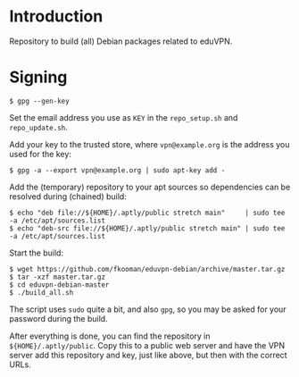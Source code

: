 # Introduction

Repository to build (all) Debian packages related to eduVPN.

# Signing

    $ gpg --gen-key

Set the email address you use as `KEY` in the `repo_setup.sh` and 
`repo_update.sh`.

Add your key to the trusted store, where `vpn@example.org` is the address you
used for the key:

    $ gpg -a --export vpn@example.org | sudo apt-key add -

Add the (temporary) repository to your apt sources so dependencies can be 
resolved during (chained) build:

    $ echo "deb file://${HOME}/.aptly/public stretch main"     | sudo tee -a /etc/apt/sources.list
    $ echo "deb-src file://${HOME}/.aptly/public stretch main" | sudo tee -a /etc/apt/sources.list

Start the build:

    $ wget https://github.com/fkooman/eduvpn-debian/archive/master.tar.gz
    $ tar -xzf master.tar.gz
    $ cd eduvpn-debian-master
    $ ./build_all.sh

The script uses `sudo` quite a bit, and also `gpg`, so you may be asked for
your password during the build.

After everything is done, you can find the repository in 
`${HOME}/.aptly/public`. Copy this to a public web server and have the VPN 
server add this repository and key, just like above, but then with the correct
URLs.
